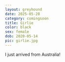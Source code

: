 ```yaml
---
layout: greyhound
date: 2025-05-28
category: comingsoon
title: Girlie
color: black
sex: female
dob: 2020-05-14
pic: girlie.jpg
---
```

I just arrived from Australia!
